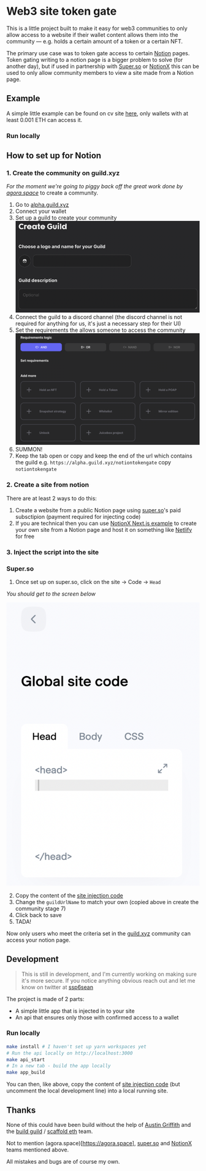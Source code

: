 # Web3 site token gate

This is a little project built to make it easy for web3 communities to only allow access to a website if their
wallet content allows them into the community — e.g. holds a certain amount of a token or a certain NFT.

The primary use case was to token gate access to certain [Notion](https://notion.so) pages. Token gating writing to a
notion page is a bigger problem to solve (for another day), but if used in partnership with [Super.so](https://super.so) or
[NotionX](https://github.com/NotionX/react-notion-x) this can be used to only allow community members to view a site made 
from a Notion page.

## Example
A simple little example can be found on cv site [here](https://sean-personal-site.super.site/), only wallets with at
least 0.001 ETH can access it.

### Run locally

## How to set up for Notion

### 1. Create the community on guild.xyz

_For the moment we're going to piggy back off the great work done by [agora.space](https://agora.space)_ to create a community.

1. Go to [alpha.guild.xyz](https://alpha.guild.xyz/)
2. Connect your wallet
3. Set up a guild to create your community ![img.png](./readme-pics/img.png)
4. Connect the guild to a discord channel (the discord channel is not required for anything for us, it's just a necessary step for their UI)
5. Set the requirements the allows someone to access the community ![img_1.png](./readme-pics/img_1.png)
6. SUMMON!
7. Keep the tab open or copy and keep the end of the url which contains the guild e.g.
`https://alpha.guild.xyz/notiontokengate` copy `notiontokengate`

### 2. Create a site from notion

There are at least 2 ways to do this:
1. Create a website from a public Notion page using [super.so](https://super.so)'s paid subsctipion (payment required for injecting code)
2. If you are technical then you can use [NotionX Next.js example](https://github.com/NotionX/react-notion-x/tree/master/example) to create your
   own site from a Notion page and host it on something like [Netlify](https://www.netlify.com/) for free

### 3. Inject the script into the site

### Super.so
1. Once set up on super.so, click on the site -> Code -> `Head`

_You should get to the screen below_

![img_2.png](./readme-pics/img_2.png)

2. Copy the content of the [site injection code](./packages/site-injection-app/site-injection-code.html)
3. Change the `guildUrlName` to match your own (copied above in create the community stage 7)
4. Click back to save
5. TADA!

Now only users who meet the criteria set in the [guild.xyz](https://alpha.guild.xyz) community can access your notion page.


## Development
> This is still in development, and I'm currently working on making sure it's more secure. If you notice anything
> obvious reach out and let me know on twitter at [ssp6sean](https://twitter.com/ssp6sean)

The project is made of 2 parts:
- A simple little app that is injected in to your site
- An api that ensures only those with confirmed access to a wallet

### Run locally
```bash
make install # I haven't set up yarn workspaces yet
# Run the api locally on http://localhost:3000
make api_start
# In a new tab - build the app locally
make app_build
```

You can then, like above, copy the content of [site injection code](./packages/site-injection-app/site-injection-code.html)
(but uncomment the local development line) into a local running site.


## Thanks

None of this could have been build without the help of [Austin Griffith](https://twitter.com/austingriffith) and the
[build guild](https://buidlguidl.com/) / [scaffold eth](https://github.com/scaffold-eth) team.

Not to mention (agora.space)[https://agora.space], [super.so](https://super.so) and [NotionX](https://github.com/NotionX/react-notion-x)
teams mentioned above.

All mistakes and bugs are of course my own.
